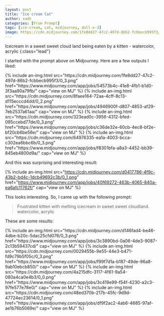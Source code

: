 ```yaml
---
layout: post
title: "Ice cream Cat"
author: sadh
categories: [From Prompt]
tags: [ice-cream, cat, midjourney, dall-e-3]
image: https://cdn.midjourney.com/1fe8dd27-47c2-497d-86b2-fcbbecb995f3/0_3.png
---
```


Icecream in a sweet sweet cloud land being eaten by a kitten - watercolor,
acrylic
{:class="lead"}

I started with the prompt above on Midjourney. Here are a few outputs I liked:

<div class="row row-cols-1 row-cols-md-2">
{% include an-img.html 
src="https://cdn.midjourney.com/1fe8dd27-47c2-497d-86b2-fcbbecb995f3/0_3.png"
href="https://www.midjourney.com/app/jobs/54573b4c-41e8-4fb1-b1d0-3f3aa90a79fb/"
cap="view on MJ" 
%}
{% include an-img.html 
src="https://cdn.midjourney.com/8faee164-72aa-4cff-8c13-d115ecccd4dd/0_2.png"
href="https://www.midjourney.com/app/jobs/4946900f-d807-4853-af29-7eb2537a61aa/"
cap="view on MJ" 
%}
{% include an-img.html 
src="https://cdn.midjourney.com/323ead0c-3956-4312-bfed-095ccebd77de/0_3.png"
href="https://www.midjourney.com/app/jobs/c36de32e-60cb-4ec8-bf2e-bf20cb6be56e/"
cap="view on MJ" 
%}
{% include an-img.html 
src="https://cdn.midjourney.com/64976335-ea1a-4003-bcca-c302ea6bbc6b/0_3.png"
href="https://www.midjourney.com/app/jobs/f8301bfa-a8a3-4452-bb39-845eb4800d9a/"
cap="view on MJ" 
%}
</div>

And this was surprising and interesting result:

{% include an-img.html
src="https://cdn.midjourney.com/d0417786-4f9c-43b2-bd4c-1dcb49692c3b/0_1.png"
href="https://www.midjourney.com/app/jobs/40f69272-463b-4065-840a-ea6afc11762f/"
cap="view on MJ"
%}

This looks interesting. So, I came up with the following prompt:

> Frustrated kitten with melting icecream in sweet sweet cloudland. watercolor,
> acrylic

These are some results:

<div class="row row-cols-1 row-cols-sm-2 row-cols-md-4">
{% include an-img.html 
src="https://cdn.midjourney.com/d146fad4-be46-4dbe-b20c-5dac25cfd076/0_3.png"
href="https://www.midjourney.com/app/jobs/3c3890bd-0a06-4de3-9087-2c13b59437cd/"
cap="view on MJ" 
%}
{% include an-img.html 
src="https://cdn.midjourney.com/0029455b-9e55-44e3-b471-fd9c79b5f05c/0_3.png"
href="https://www.midjourney.com/app/jobs/f99f7d1a-b187-49de-96a8-9ab10ebcb850/"
cap="view on MJ" 
%}
{% include an-img.html 
src="https://cdn.midjourney.com/4a215dfc-3117-4f61-9a54-080a4ca0e4b3/0_0.png"
href="https://www.midjourney.com/app/jobs/3c419e99-f54f-4230-a2c3-97fe577e78e0/"
cap="view on MJ" 
%}
{% include an-img.html 
src="https://cdn.midjourney.com/48ed370b-217b-45fc-9d9d-47724ec23614/0_1.png"
href="https://www.midjourney.com/app/jobs/df9f2ac2-4ab6-4685-97af-ae1b76b5069e/"
cap="view on MJ" 
%}

</div>
